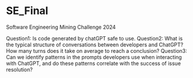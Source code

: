 # SE_Final
Software Engineering Mining Challenge 2024

Question1: Is code generated by chatGPT safe to use.
Question2: What is the typical structure of conversations between developers and ChatGPT? How many turns does it take on average to reach a conclusion?
Question3: Can we identify patterns in the prompts developers use when interacting with ChatGPT, and do these patterns correlate with the success of issue resolution?
